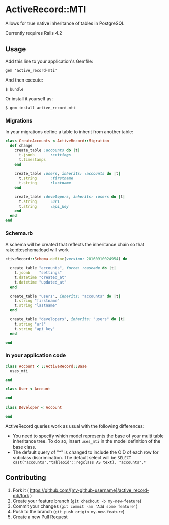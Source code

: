 # ActiveRecord::MTI

Allows for true native inheritance of tables in PostgreSQL

Currently requires Rails 4.2

## Usage

Add this line to your application's Gemfile:

    gem 'active_record-mti'

And then execute:

    $ bundle

Or install it yourself as:

    $ gem install active_record-mti

### Migrations

In your migrations define a table to inherit from another table:

```ruby
class CreateAccounts < ActiveRecord::Migration
  def change
    create_table :accounts do |t|
      t.jsonb       :settings
      t.timestamps
    end

    create_table :users, inherits: :accounts do |t|
      t.string      :firstname
      t.string      :lastname
    end

    create_table :developers, inherits: :users do |t|
      t.string      :url
      t.string      :api_key
    end
  end
end

```

### Schema.rb

A schema will be created that reflects the inheritance chain so that rake:db:schema:load will work

```ruby
ctiveRecord::Schema.define(version: 20160910024954) do

  create_table "accounts", force: :cascade do |t|
    t.jsonb    "settings"
    t.datetime "created_at"
    t.datetime "updated_at"
  end

  create_table "users", inherits: "accounts" do |t|
    t.string "firstname"
    t.string "lastname"
  end

  create_table "developers", inherits: "users" do |t|
    t.string "url"
    t.string "api_key"
  end

end
```

### In your application code

```ruby
class Account < ::ActiveRecord::Base
  uses_mti

end

class User < Account

end

class Developer < Account

end
```

ActiveRecord queries work as usual with the following differences:

* You need to specify which model represents the base of your multi table inheritance tree.  To do so, insert `uses_mti` in the model definition of the base class.
* The default query of "*" is changed to include the OID of each row for subclass discrimination. The default select will be `SELECT cast("accounts"."tableoid"::regclass AS text), "accounts".*`

## Contributing

1. Fork it ( https://github.com/[my-github-username]/active_record-mti/fork )
2. Create your feature branch (`git checkout -b my-new-feature`)
3. Commit your changes (`git commit -am 'Add some feature'`)
4. Push to the branch (`git push origin my-new-feature`)
5. Create a new Pull Request
